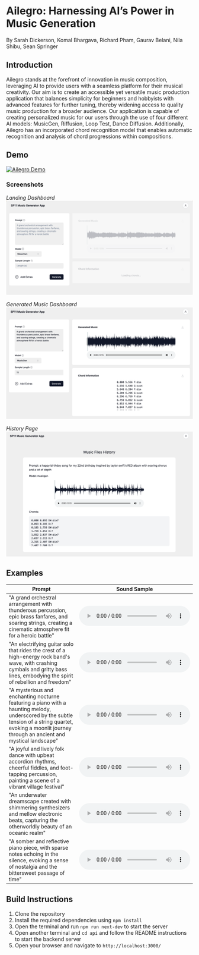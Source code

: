 # Ailegro: Harnessing AI’s Power in Music Generation

By Sarah Dickerson, Komal Bhargava, Richard Pham, Gaurav Belani, Nila Shibu, Sean Springer

## Introduction

Ailegro stands at the forefront of innovation in music composition, leveraging AI to provide users with a seamless platform for their musical creativity. Our aim is to create an accessible yet versatile music production application that balances simplicity for beginners and hobbyists with advanced features for further tuning, thereby widening access to quality music production for a broader audience. Our application is capable of creating personalized music for our users through the use of four different AI models: MusicGen, Riffusion, Loop Test, Dance Diffusion. Additionally, Ailegro has an incorporated chord recognition model that enables automatic recognition and analysis of chord progressions within compositions.

## Demo

[![Ailegro Demo](https://img.youtube.com/vi/1Q1Q1Q1Q1Q1Q/0.jpg)](https://youtu.be/_nEanupdHM8)

### Screenshots

_Landing Dashboard_
![Initial Homepage](public/readme/initial_ui.png)

_Generated Music Dashboard_
![Generated Music Dashboard](public/readme/generated_ui.png)

_History Page_
![History Page](public/readme/history_ui.png)

## Examples

| Prompt                                                                                                                                                                                                      | Sound Sample                                                                                                                               |
| ----------------------------------------------------------------------------------------------------------------------------------------------------------------------------------------------------------- | ------------------------------------------------------------------------------------------------------------------------------------------ |
| "A grand orchestral arrangement with thunderous percussion, epic brass fanfares, and soaring strings, creating a cinematic atmosphere fit for a heroic battle"                                              | <audio src="https://raw.githubusercontent.com/sarahrdickerson/SP11/main/public/sample_sounds/orchestral_arrangement.wav" controls></audio> |
| "An electrifying guitar solo that rides the crest of a high-energy rock band's wave, with crashing cymbals and gritty bass lines, embodying the spirit of rebellion and freedom"                            | <audio src="https://raw.githubusercontent.com/sarahrdickerson/SP11/main/public/sample_sounds/2.wav" controls></audio>                      |
| "A mysterious and enchanting nocturne featuring a piano with a haunting melody, underscored by the subtle tension of a string quartet, evoking a moonlit journey through an ancient and mystical landscape" | <audio src="https://raw.githubusercontent.com/sarahrdickerson/SP11/main/public/sample_sounds/3.wav" controls></audio>                      |
| "A joyful and lively folk dance with upbeat accordion rhythms, cheerful fiddles, and foot-tapping percussion, painting a scene of a vibrant village festival"                                               | <audio src="https://raw.githubusercontent.com/sarahrdickerson/SP11/main/public/sample_sounds/4.wav" controls></audio>                      |
| "An underwater dreamscape created with shimmering synthesizers and mellow electronic beats, capturing the otherworldly beauty of an oceanic realm"                                                          | <audio src="https://raw.githubusercontent.com/sarahrdickerson/SP11/main/public/sample_sounds/5.wav" controls></audio>                      |
| "A somber and reflective piano piece, with sparse notes echoing in the silence, evoking a sense of nostalgia and the bittersweet passage of time"                                                           | <audio src="https://raw.githubusercontent.com/sarahrdickerson/SP11/main/public/sample_sounds/6.wav" controls></audio>                      |

## Build Instructions

1. Clone the repository
2. Install the required dependencies using `npm install`
3. Open the terminal and run `npm run next-dev` to start the server
4. Open another terminal and `cd api` and follow the README instructions to start the backend server
5. Open your browser and navigate to `http://localhost:3000/`
